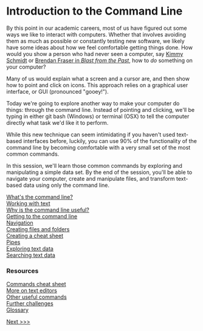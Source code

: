 # Introduction to the Command Line

By this point in our academic careers, most of us have figured out some ways we like to interact with computers. Whether that involves avoiding them as much as possible or constantly testing new software, we likely have some ideas about how we feel comfortable getting things done. How would you show a person who had never seen a computer, say [Kimmy Schmidt](https://youtu.be/LIdFa1qLgNQ) or [Brendan Fraser in *Blast from the Past*](https://youtu.be/Xq29uTtKW4M), how to *do* something on your computer? 

Many of us would explain what a screen and a cursor are, and then show how to point and click on icons. This approach relies on a graphical user interface, or GUI (pronounced "gooey!"). 

Today we're going to explore another way to make your computer do things: through the command line. Instead of pointing and clicking, we'll be typing in either git bash (Windows) or terminal (OSX) to tell the computer directly what task we'd like it to perform. 

While this new technique can seem intimidating if you haven't used text-based interfaces before, luckily, you can use 90% of the functionality of the command line by becoming comfortable with a very small set of the most common commands.

In this session, we'll learn those common commands by exploring and manipulating a simple data set. By the end of the session, you'll be able to navigate your computer, create and manipulate files, and transform text-based data using only the command line. 

[What's the command line?](sections/what-is-the-command-line.md)   
[Working with text](sections/text-editors.md)  
[Why is the command line useful?](sections/why-is-the-command-line-useful.md)  
[Getting to the command line](sections/getting-to-the-command-line.md)  
[Navigation](sections/navigation.md)  
[Creating files and folders](sections/creating-files-and-folders.md)  
[Creating a cheat sheet](sections/creating_a_cheat_sheet.md)  
[Pipes](sections/pipes.md)  
[Exploring text data](sections/data.md)  
[Searching text data](sections/grep.md)  



### Resources

[Commands cheat sheet](sections/commands.md)  
[More on text editors](sections/text-editors.md)  
[Other useful commands](sections/other-commands.md)  
[Further challenges](sections/challenges.md)  
[Glossary](sections/glossary.md)  

[Next >>>](sections/what-is-the-command-line.md)

